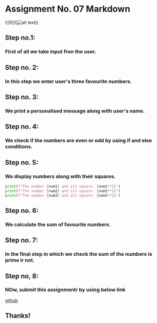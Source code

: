 # Assignment No. 07 Markdown

![](![](![alt text](image.png)))

## Step no.1:
### First of all we take input fron the user.
## Step no. 2:
### In this step we enter user's three favourite numbers.
## Step no. 3:
### We print a personalised message along with user's name.
## Step no. 4:
### We check if the numbers are even or odd by using if and else conditions.
## Step no. 5:
### We display numbers along with their squares.
```python
print(f"The number {num1} and its square: {num1**2}")
print(f"The number {num2} and its square: {num2**2}")
print(f"The number {num3} and its square: {num3**2}") 
```
## Step no. 6:
### We calculate the sum of favourite numbers.

## Step no. 7:
### In the final step in which we check the sum of the numbers is prime ir not.

## Step no, 8:
### NOw, submit this assignmentr by using below link
[github](https://github.com/izzayali/Batch-62)


##                    Thanks!


